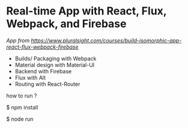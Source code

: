 <h1>Real-time App with React, Flux, Webpack, and Firebase</h1>

*App from https://www.pluralsight.com/courses/build-isomorphic-app-react-flux-webpack-firebase*

<ul>
<li>Builds/ Packaging with Webpack</li>

<li>Material design with Material-UI</li>

<li>Backend with Firebase</li>

<li>Flux with Alt</li>

<li>Routing with React-Router</li>

</ul>

how to run ?

$ npm install 

$ node run